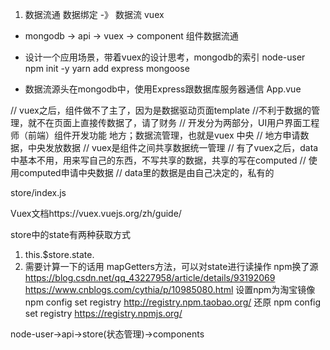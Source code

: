1. 数据流通
数据绑定 -》 数据流
vuex
- mongodb -> api -> vuex -> component
组件数据流通
- 设计一个应用场景，带着vuex的设计思考，mongodb的索引
node-user 
 npm init -y 
 yarn add express mongoose

 - 数据流源头在mongodb中，使用Express跟数据库服务器通信
 App.vue

// vuex之后，组件做不了主了，因为是数据驱动页面template
//不利于数据的管理，就不在页面上直接传数据了，请了财务
// 开发分为两部分，UI用户界面工程师（前端）组件开发功能 地方；数据流管理，也就是vuex 中央
// 地方申请数据，中央发放数据
// vuex是组件之间共享数据统一管理
// 有了vuex之后，data中基本不用，用来写自己的东西，不写共享的数据，共享的写在computed
// 使用computed申请中央数据
// data里的数据是由自己决定的，私有的

store/index.js

Vuex文档https://vuex.vuejs.org/zh/guide/

store中的state有两种获取方式
1. this.$store.state.
2. 需要计算一下的话用
mapGetters方法，可以对state进行读操作
npm换了源
https://blog.csdn.net/qq_43227958/article/details/93192069
https://www.cnblogs.com/cythia/p/10985080.html
设置npm为淘宝镜像
npm config set registry http://registry.npm.taobao.org/
还原
npm config set registry https://registry.npmjs.org/

node-user->api->store(状态管理)->components